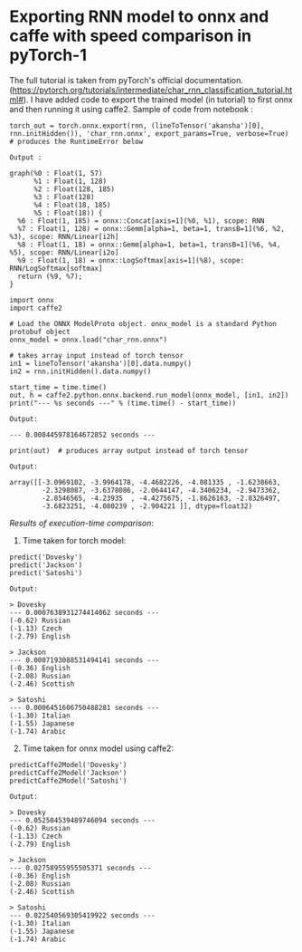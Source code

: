 # Exporting RNN model to onnx and caffe with speed comparison in pyTorch-1

The full tutorial is taken from pyTorch's official documentation. (https://pytorch.org/tutorials/intermediate/char_rnn_classification_tutorial.html#). I have added code to export the trained model (in tutorial) to first onnx and then running it using caffe2. Sample of code from notebook :

```
torch_out = torch.onnx.export(rnn, (lineToTensor('akansha')[0], rnn.initHidden()), 'char_rnn.onnx', export_params=True, verbose=True) # produces the RuntimeError below

Output : 

graph(%0 : Float(1, 57)
      %1 : Float(1, 128)
      %2 : Float(128, 185)
      %3 : Float(128)
      %4 : Float(18, 185)
      %5 : Float(18)) {
  %6 : Float(1, 185) = onnx::Concat[axis=1](%0, %1), scope: RNN
  %7 : Float(1, 128) = onnx::Gemm[alpha=1, beta=1, transB=1](%6, %2, %3), scope: RNN/Linear[i2h]
  %8 : Float(1, 18) = onnx::Gemm[alpha=1, beta=1, transB=1](%6, %4, %5), scope: RNN/Linear[i2o]
  %9 : Float(1, 18) = onnx::LogSoftmax[axis=1](%8), scope: RNN/LogSoftmax[softmax]
  return (%9, %7);
}
```

```
import onnx
import caffe2

# Load the ONNX ModelProto object. onnx_model is a standard Python protobuf object
onnx_model = onnx.load("char_rnn.onnx")

# takes array input instead of torch tensor
in1 = lineToTensor('akansha')[0].data.numpy()
in2 = rnn.initHidden().data.numpy()

start_time = time.time()
out, h = caffe2.python.onnx.backend.run_model(onnx_model, [in1, in2])
print("--- %s seconds ---" % (time.time() - start_time))

Output:

--- 0.008445978164672852 seconds ---
```
```
print(out)  # produces array output instead of torch tensor

Output:

array([[-3.0969102, -3.9964178, -4.4682226, -4.081335 , -1.6238663,
        -2.3298087, -3.6378086, -2.0644147, -4.3406234, -2.9473362,
        -2.8546565, -4.23935  , -4.4275675, -1.8626163, -2.8326497,
        -3.6823251, -4.080239 , -2.904221 ]], dtype=float32)
```
*Results of execution-time comparison*:

1. Time taken for torch model:
```
predict('Dovesky')
predict('Jackson')
predict('Satoshi')

Output:

> Dovesky
--- 0.0007638931274414062 seconds ---
(-0.62) Russian
(-1.13) Czech
(-2.79) English

> Jackson
--- 0.0007193088531494141 seconds ---
(-0.36) English
(-2.08) Russian
(-2.46) Scottish

> Satoshi
--- 0.0006451606750488281 seconds ---
(-1.30) Italian
(-1.55) Japanese
(-1.74) Arabic
```

2. Time taken for onnx model using caffe2:
```
predictCaffe2Model('Dovesky')
predictCaffe2Model('Jackson')
predictCaffe2Model('Satoshi')

Output:

> Dovesky
--- 0.052504539489746094 seconds ---
(-0.62) Russian
(-1.13) Czech
(-2.79) English

> Jackson
--- 0.02758955955505371 seconds ---
(-0.36) English
(-2.08) Russian
(-2.46) Scottish

> Satoshi
--- 0.022540569305419922 seconds ---
(-1.30) Italian
(-1.55) Japanese
(-1.74) Arabic

```
